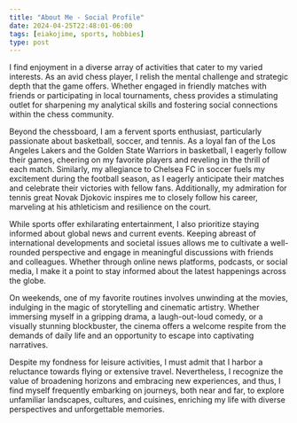 ```yaml
---
title: "About Me - Social Profile"
date: 2024-04-25T22:48:01-06:00
tags: [eiakojime, sports, hobbies]
type: post
---
```

I find enjoyment in a diverse array of activities that cater to my varied interests. As an avid chess player, I relish the mental challenge and strategic depth that the game offers. Whether engaged in friendly matches with friends or participating in local tournaments, chess provides a stimulating outlet for sharpening my analytical skills and fostering social connections within the chess community.

Beyond the chessboard, I am a fervent sports enthusiast, particularly passionate about basketball, soccer, and tennis. As a loyal fan of the Los Angeles Lakers and the Golden State Warriors in basketball, I eagerly follow their games, cheering on my favorite players and reveling in the thrill of each match. Similarly, my allegiance to Chelsea FC in soccer fuels my excitement during the football season, as I eagerly anticipate their matches and celebrate their victories with fellow fans. Additionally, my admiration for tennis great Novak Djokovic inspires me to closely follow his career, marveling at his athleticism and resilience on the court.

While sports offer exhilarating entertainment, I also prioritize staying informed about global news and current events. Keeping abreast of international developments and societal issues allows me to cultivate a well-rounded perspective and engage in meaningful discussions with friends and colleagues. Whether through online news platforms, podcasts, or social media, I make it a point to stay informed about the latest happenings across the globe.

On weekends, one of my favorite routines involves unwinding at the movies, indulging in the magic of storytelling and cinematic artistry. Whether immersing myself in a gripping drama, a laugh-out-loud comedy, or a visually stunning blockbuster, the cinema offers a welcome respite from the demands of daily life and an opportunity to escape into captivating narratives.

Despite my fondness for leisure activities, I must admit that I harbor a reluctance towards flying or extensive travel. Nevertheless, I recognize the value of broadening horizons and embracing new experiences, and thus, I find myself frequently embarking on journeys, both near and far, to explore unfamiliar landscapes, cultures, and cuisines, enriching my life with diverse perspectives and unforgettable memories.